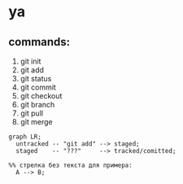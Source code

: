 # ya

## commands:

1. git init
2. git add
3. git status
4. git commit
5. git checkout
6. git branch
7. git pull
8. git merge

```mermaid
graph LR;
  untracked -- "git add" --> staged;
  staged    -- "???"     --> tracked/comitted;

%% стрелка без текста для примера: 
  A --> B;
```
